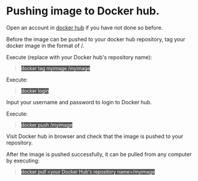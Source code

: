 # Pushing image to Docker hub.

Open an account in [docker hub](https://hub.docker.com/) if you have not done so before.

Before the image can be pushed to your docker hub repository, 
tag your docker image in the format of <your repository name in dockerhub>/<your image name>.

Execute (replace <repository name> with your Docker hub's repository name):

> <span align="left" style="color:#FFF;background:#555;font:Courier New; font-size: 90%;"> docker tag myimage <repository name>/myimage </span>

Execute:

> <span align="left" style="color:#FFF;background:#555;font:Courier New; font-size: 90%;"> docker login </span>

Input your username and password to login to Docker hub.

Execute: 

> <span align="left" style="color:#FFF;background:#555;font:Courier New; font-size: 90%;"> docker push <your repository name in dockerhub>/myimage </span>

Visit Docker hub in browser and check that the image is pushed to your repository.

After the image is pushed successfully, it can be pulled from any computer by executing:

> <span align="left" style="color:#FFF;background:#555;font:Courier New; font-size: 90%;"> docker pull <your Docker Hub's repository name>/myimage </span> 
  
<br/>

